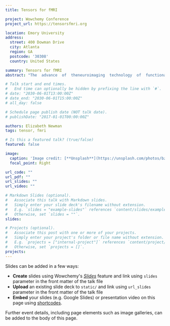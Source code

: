 ```yaml
---
title: Tensors for fMRI

project: Wowchemy Conference
project_url: https://tensorsfmri.org

location: Emory University
address:
  street: 400 Dowman Drive
  city: Atlanta
  region: GA
  postcode: '30308'
  country: United States

summary: Tensors for fMRI
abstract: "The  advance  of  theneuroimaging  technology  of  functional  Magnetic  Resonance  Imaging  (fMRI)  has  provided  largeamounts of digital data, which can be used to study the complex functionality of human brain.  A whole brain fMRI image sample consists of a discrete time series of 3D image scans,where each scan consists of hundreds of thousands of voxels.  An fMRI brain image sample can benaturally represented as a fourth-order tensor, with three space and one time dimension.  Becausethe  fMRI  often  has  various  nuisance  components  and  noise and  reflects  brain  activity  fromboth the spatial and temporal domain, it still remains challenging to analyze fMRI data."

# Talk start and end times.
#   End time can optionally be hidden by prefixing the line with `#`.
# date: "2030-06-01T13:00:00Z"
# date_end: "2030-06-01T15:00:00Z"
# all_day: false

# Schedule page publish date (NOT talk date).
# publishDate: "2017-01-01T00:00:00Z"

authors: Elizabeth Newman
tags: tensor, fmri

# Is this a featured talk? (true/false)
featured: false

image:
  caption: 'Image credit: [**Unsplash**](https://unsplash.com/photos/bzdhc5b3Bxs)'
  focal_point: Right

url_code: ""
url_pdf: ""
url_slides: ""
url_video: ""

# Markdown Slides (optional).
#   Associate this talk with Markdown slides.
#   Simply enter your slide deck's filename without extension.
#   E.g. `slides = "example-slides"` references `content/slides/example-slides.md`.
#   Otherwise, set `slides = ""`.
slides:

# Projects (optional).
#   Associate this post with one or more of your projects.
#   Simply enter your project's folder or file name without extension.
#   E.g. `projects = ["internal-project"]` references `content/project/deep-learning/index.md`.
#   Otherwise, set `projects = []`.
projects:
---
```


Slides can be added in a few ways:

- **Create** slides using Wowchemy's [*Slides*](https://wowchemy.com/docs/managing-content/#create-slides) feature and link using `slides` parameter in the front matter of the talk file
- **Upload** an existing slide deck to `static/` and link using `url_slides` parameter in the front matter of the talk file
- **Embed** your slides (e.g. Google Slides) or presentation video on this page using [shortcodes](https://wowchemy.com/docs/writing-markdown-latex/).

Further event details, including page elements such as image galleries, can be added to the body of this page.
